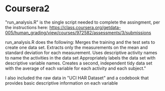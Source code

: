 Coursera2
=========

"run_analysis.R" is the single script needed to complete the assingment, per the instructions here:
https://class.coursera.org/getdata-005/human_grading/view/courses/972582/assessments/3/submissions

run_analysis.R does the following:
Merges the training and the test sets to create one data set.
Extracts only the measurements on the mean and standard deviation for each measurement. 
Uses descriptive activity names to name the activities in the data set
Appropriately labels the data set with descriptive variable names. 
Creates a second, independent tidy data set with the average of each variable for each activity and each subject." 

I also included the raw data in "UCI HAR Dataset" and a codebook that provides basic descriptive information on each variable

